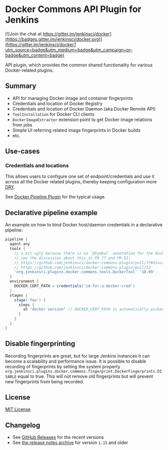 # Docker Commons API Plugin for Jenkins

[![Join the chat at https://gitter.im/jenkinsci/docker](https://badges.gitter.im/jenkinsci/docker.svg)](https://gitter.im/jenkinsci/docker?utm_source=badge&utm_medium=badge&utm_campaign=pr-badge&utm_content=badge)

API plugin, which provides the common shared functionality for various Docker-related plugins.

## Summary

* API for managing Docker image and container fingerprints
* Credentials and location of Docker Registry
* Credentials and location of Docker Daemon (aka Docker Remote API)
* <code>ToolInstallation</code> for Docker CLI clients
* <code>DockerImageExtractor</code> extension point to get Docker image relations from jobs
* Simple UI referring related image fingerprints in Docker builds
* etc.

## Use-cases

### Credentials and locations

This allows users to configure one set of endpoint/credentials and use it across all the Docker related plugins, 
thereby keeping configuration more [DRY](http://en.wikipedia.org/wiki/Don%27t_repeat_yourself).

See [Docker Pipeline Plugin](https://plugins.jenkins.io/docker-workflow) for the typical usage.

## Declarative pipeline example

An example on how to bind Docker host/daemon credentials in a declarative pipeline: 

```groovy
pipeline {
  agent any
  tools {
    // a bit ugly because there is no `@Symbol` annotation for the DockerTool
    // see the discussion about this in PR 77 and PR 52: 
    // https://github.com/jenkinsci/docker-commons-plugin/pull/77#discussion_r280910822
    // https://github.com/jenkinsci/docker-commons-plugin/pull/52
    'org.jenkinsci.plugins.docker.commons.tools.DockerTool' '18.09'
  }
  environment {
    DOCKER_CERT_PATH = credentials('id-for-a-docker-cred')
  }
  stages {
    stage('foo') {
      steps {
        sh "docker version" // DOCKER_CERT_PATH is automatically picked up by the Docker client
      }
    }
  }
}
```

## Disable fingerprinting

Recording fingerprints are great, but for large Jenkins instances it can become a scalability and performance issue.
It is possible to disable recording of fingerprints by setting the system property
<code>org.jenkinsci.plugins.docker.commons.fingerprint.DockerFingerprints.DISABLE</code> equal to true. This will
not remove old fingerprints but will prevent new fingerprints from being recorded.

## License

[MIT License](http://opensource.org/licenses/MIT)

## Changelog

* See [GitHub Releases](https://github.com/jenkinsci/docker-commons-plugin/releases/latest) for the recent versions
* See [the release notes archive](https://github.com/jenkinsci/docker-commons-plugin/blob/2e09f1fe61389ef9a967a2bd362bc9d141807c86/CHANGELOG.md) for version `1.15` and older
